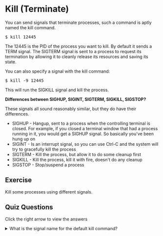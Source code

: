 # Kill (Terminate)

You can send signals that terminate processes, such a command is aptly named the kill command. 

<pre>$ kill 12445</pre>

The 12445 is the PID of the process you want to kill. By default it sends a TERM signal. The SIGTERM signal is sent to a process to request its termination by allowing it to cleanly release its resources and saving its state. 

You can also specify a signal with the kill command: 

<pre>$ kill -9 12445</pre>

This will run the SIGKILL signal and kill the process. 

<b>Differences between SIGHUP, SIGINT, SIGTERM, SIGKILL, SIGSTOP?</b>

These signals all sound reasonably similar, but they do have their differences. 

<ul>
<li>SIGHUP - Hangup, sent to a process when the controlling terminal is closed. For example, if you closed a terminal window that had a process running in it, you would get a SIGHUP signal. So basically you've been hung up on</li>
<li>SIGINT - Is an interrupt signal, so you can use Ctrl-C and the system will try to gracefully kill the process</li>
<li>SIGTERM - Kill the process, but allow it to do some cleanup first</li>
<li>SIGKILL - Kill the process, kill it with fire, doesn't do any cleanup</li>
<li>SIGSTOP - Stop/suspend a process</li>
</ul>

## Exercise

Kill some processes using different signals.

## Quiz Questions 

Click the right arrow to view the answers

<details>
<summary>What is the signal name for the default kill command?</summary>
SIGTERM
</details>
